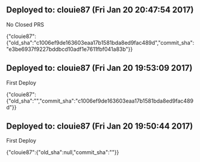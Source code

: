 ## Deployed to: clouie87 (Fri Jan 20 20:47:54 2017)

No Closed PRS

{"clouie87":{"old_sha":"c1006ef9de163603eaa17b1581bda8ed9fac489d","commit_sha":"e3be6937f9227bddbcd10adf1e7611fbf041a83b"}}

## Deployed to: clouie87 (Fri Jan 20 19:53:09 2017)

First Deploy

{"clouie87":{"old_sha":"","commit_sha":"c1006ef9de163603eaa17b1581bda8ed9fac489d"}}


## Deployed to: clouie87 (Fri Jan 20 19:50:44 2017)

First Deploy

{"clouie87":{"old_sha":null,"commit_sha":""}}
